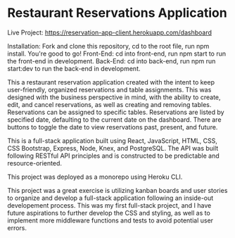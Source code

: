 # Restaurant Reservations Application

Live Project: https://reservation-app-client.herokuapp.com/dashboard

Installation: Fork and clone this repository, cd to the root file, run npm install. You're good to go!
Front-End: cd into front-end, run npm start to run the front-end in development.
Back-End: cd into back-end, run npm run start:dev to run the back-end in development.

This a restaurant reservation application created with the intent to keep user-friendly, organized reservations and table assignments. This was designed with the business perspective in mind, with the ability to create, edit, and cancel reservations, as well as creating and removing tables. Reservations can be assigned to specific tables. Reservations are listed by specified date, defaulting to the current date on the dashboard. There are buttons to toggle the date to view reservations past, present, and future.

This is a full-stack application built using React, JavaScript, HTML, CSS, CSS Bootstrap, Express, Node, Knex, and PostgreSQL. The API was built following RESTful API principles and is constructed to be predictable and resource-oriented. 

This project was deployed as a monorepo using Heroku CLI.

This project was a great exercise is utilizing kanban boards and user stories to organize and develop a full-stack application following an inside-out developement process. This was my first full-stack project, and I have future aspirations to further develop the CSS and styling, as well as to implement more middleware functions and tests to avoid potential user errors.

